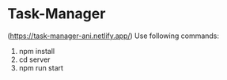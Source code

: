 # Task-Manager
(https://task-manager-ani.netlify.app/)
Use following commands:
1. npm install
2. cd server
3. npm run start
